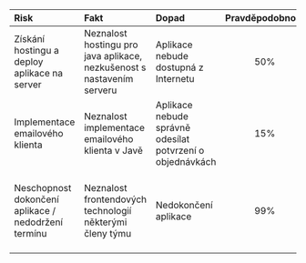 ﻿|	Risk | Fakt	  |	Dopad   |Pravděpodobnost |	MA	|
|:-------|:-------|:--------|:--------------:|:-----|
|Získání hostingu a deploy aplikace na server|Neznalost hostingu pro java aplikace, nezkušenost s nastavením serveru|Aplikace nebude dostupná z Internetu |50%|Deploy prototypu|
|Implementace emailového klienta| Neznalost implementace emailového klienta v Javě| Aplikace nebude správně odesílat potvrzení o objednávkách | 15% | Nastudování implementace emailového klienta v Javě |
| Neschopnost dokončení aplikace / nedodržení termínu | Neznalost frontendových technologií některými členy týmu | Nedokončení aplikace | 99% | Zaučení členů týmu / přenechat implementaci frontendu znalým členům |
